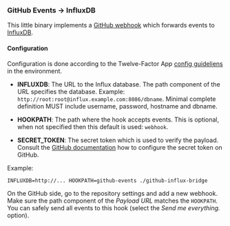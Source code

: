 ### GitHub Events -> InfluxDB

This little binary implements a [GitHub webhook][webhook] which forwards
events to [InfluxDB][influx].


#### Configuration

Configuration is done according to the Twelve-Factor App [config
guideliens][12factor-config] in the environment.

 - **INFLUXDB**: The URL to the Influx database. The path component of the URL
   specifies the database. Example: `http://root:root@influx.example.com:8086/dbname`.
   Minimal complete definition MUST include username, password, hostname and
   dbname.

 - **HOOKPATH**: The path where the hook accepts events. This is optional,
   when not specified then this default is used: `webhook`.

 - **SECRET_TOKEN**: The secret token which is used to verify the payload.
   Consult the [GitHub documentation][securing-webhooks] how to configure
   the secret token on GitHub.



Example:

```shell
INFLUXDB=http://... HOOKPATH=github-events ./github-influx-bridge
```

On the GitHub side, go to the repository settings and add a new webhook. Make
sure the path component of the *Payload URL* matches the `HOOKPATH`. You can
safely send all events to this hook (select the *Send me everything.* option).


[webhook]: https://developer.github.com/webhooks/
[securing-webhooks]: https://developer.github.com/webhooks/securing/
[influx]: http://influxdb.com/
[12factor-config]: http://12factor.net/config
